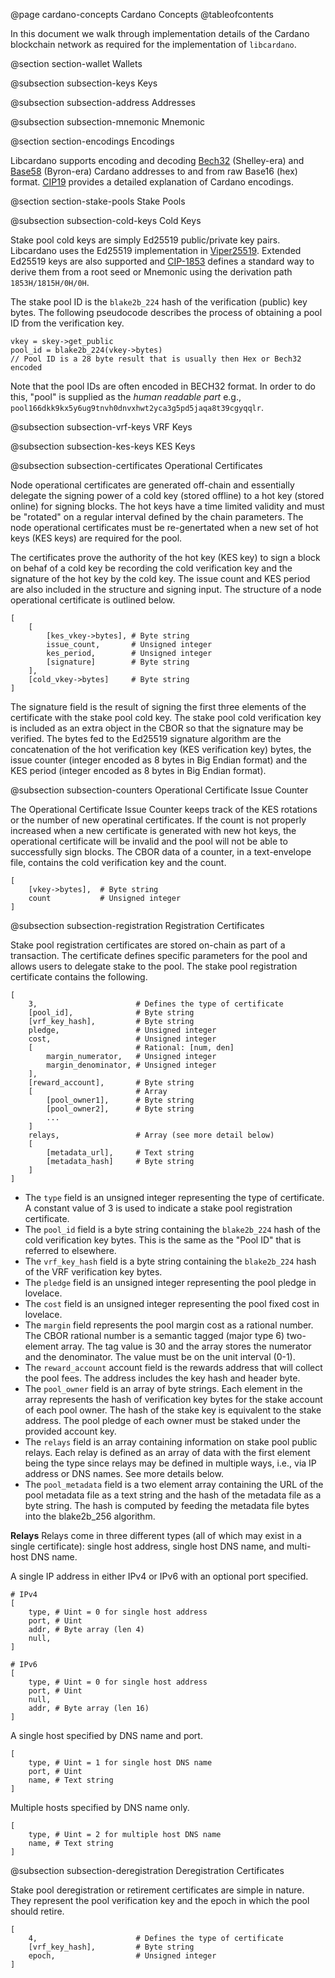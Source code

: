 @page cardano-concepts Cardano Concepts
@tableofcontents

In this document we walk through implementation details of the Cardano blockchain network
as required for the implementation of `libcardano`.

@section section-wallet Wallets

@subsection subsection-keys Keys

@subsection subsection-address Addresses

@subsection subsection-mnemonic Mnemonic

@section section-encodings Encodings

Libcardano supports encoding and decoding [Bech32](https://github.com/bitcoin/bips/blob/master/bip-0173.mediawiki) (Shelley-era) and [Base58](https://tools.ietf.org/id/draft-msporny-base58-01.html) (Byron-era) Cardano addresses to and from raw Base16 (hex) format. [CIP19](https://cips.cardano.org/cips/cip19/) provides a detailed explanation of Cardano encodings.

@section section-stake-pools Stake Pools

@subsection subsection-cold-keys Cold Keys

Stake pool cold keys are simply Ed25519 public/private key pairs.
Libcardano uses the Ed25519 implementation in [Viper25519](https://gitlab.com/viperscience/viper25519).
Extended Ed25519 keys are also supported and [CIP-1853](https://github.com/cardano-foundation/CIPs/tree/master/CIP-1853) defines a standard way to derive them from a root seed or Mnemonic using the derivation path `1853H/1815H/0H/0H`.

The stake pool ID is the `blake2b_224` hash of the verification (public) key bytes.
The following pseudocode describes the process of obtaining a pool ID from the verification key.

    vkey = skey->get_public
    pool_id = blake2b_224(vkey->bytes)
    // Pool ID is a 28 byte result that is usually then Hex or Bech32 encoded

Note that the pool IDs are often encoded in BECH32 format. In order to do this, "pool" is supplied as the _human readable part_ e.g., `pool166dkk9kx5y6ug9tnvh0dnvxhwt2yca3g5pd5jaqa8t39cgyqqlr`.

@subsection subsection-vrf-keys VRF Keys



@subsection subsection-kes-keys KES Keys



@subsection subsection-certificates Operational Certificates

Node operational certificates are generated off-chain and essentially delegate the signing power of a cold key (stored offline) to a hot key (stored online) for signing blocks. The hot keys have a time limited validity and must be "rotated" on a regular interval defined by the chain parameters. The node operational certificates must be re-genertated when a new set of hot keys (KES keys) are required for the pool.

The certificates prove the authority of the hot key (KES key) to sign a block on behaf of a cold key be recording the cold verification key and the signature of the hot key by the cold key. The issue count and KES period are also included in the structure and signing input. The structure of a node operational certificate is outlined below.

    [
        [
            [kes_vkey->bytes], # Byte string
            issue_count,       # Unsigned integer
            kes_period,        # Unsigned integer
            [signature]        # Byte string
        ],
        [cold_vkey->bytes]     # Byte string
    ]

The signature field is the result of signing the first three elements of the certificate with the stake pool cold key.
The stake pool cold verification key is included as an extra object in the CBOR so that the signature may be verified.
The bytes fed to the Ed25519 signature algorithm are the concatenation of the hot verification key (KES verification key) bytes, the issue counter (integer encoded as 8 bytes in Big Endian format) and the KES period (integer encoded as 8 bytes in Big Endian format). 

@subsection subsection-counters Operational Certificate Issue Counter

The Operational Certificate Issue Counter keeps track of the KES rotations or the number of new operatinal certificates.
If the count is not properly increased when a new certificate is generated with new hot keys, the operational certificate will be invalid and the pool will not be able to successfully sign blocks.
The CBOR data of a counter, in a text-envelope file, contains the cold verification key and the count.

    [
        [vkey->bytes],  # Byte string
        count           # Unsigned integer
    ]

@subsection subsection-registration Registration Certificates

Stake pool registration certificates are stored on-chain as part of a transaction.
The certificate defines specific parameters for the pool and allows users to delegate stake to the pool. 
The stake pool registration certificate contains the following.

    [
        3,                      # Defines the type of certificate
        [pool_id],              # Byte string
        [vrf_key_hash],         # Byte string
        pledge,                 # Unsigned integer
        cost,                   # Unsigned integer
        [                       # Rational: [num, den]
            margin_numerator,   # Unsigned integer
            margin_denominator, # Unsigned integer
        ],
        [reward_account],       # Byte string
        [                       # Array
            [pool_owner1],      # Byte string
            [pool_owner2],      # Byte string
            ...
        ]
        relays,                 # Array (see more detail below)
        [
            [metadata_url],     # Text string
            [metadata_hash]     # Byte string
        ]
    ]

* The `type` field is an unsigned integer representing the type of certificate. A constant value of 3 is used to indicate a stake pool registration certificate.
* The `pool_id` field is a byte string containing the `blake2b_224` hash of the cold verification key bytes. This is the same as the "Pool ID" that is referred to elsewhere.
* The `vrf_key_hash` field is a byte string containing the `blake2b_224` hash of the VRF verification key bytes.
* The `pledge` field is an unsigned integer representing the pool pledge in lovelace.
* The `cost` field is an unsigned integer representing the pool fixed cost in lovelace.
* The `margin` field represents the pool margin cost as a rational number. The CBOR rational number is a semantic tagged (major type 6) two-element array. The tag value is 30 and the array stores the numerator and the denominator. The value must be on the unit interval (0-1).
* The `reward_account` account field is the rewards address that will collect the pool fees. The address includes the key hash and header byte.
* The `pool_owner` field is an array of byte strings. Each element in the array represents the hash of verification key bytes for the stake account of each pool owner. The hash of the stake key is equivalent to the stake address. The pool pledge of each owner must be staked under the provided account key.
* The `relays` field is an array containing information on stake pool public relays. Each relay is defined as an array of data with the first element being the type since relays may be defined in multiple ways, i.e., via IP address or DNS names. See more details below.
* The `pool_metadata` field is a two element array containing the URL of the pool metadata file as a text string and the hash of the metadata file as a byte string. The hash is computed by feeding the metadata file bytes into the blake2b_256 algorithm.

**Relays**
Relays come in three different types (all of which may exist in a single certificate): single host address, single host DNS name, and multi-host DNS name.

A single IP address in either IPv4 or IPv6 with an optional port specified.

    # IPv4
    [
        type, # Uint = 0 for single host address
        port, # Uint
        addr, # Byte array (len 4)
        null,
    ]

    # IPv6
    [
        type, # Uint = 0 for single host address
        port, # Uint
        null,
        addr, # Byte array (len 16)
    ]

A single host specified by DNS name and port.

    [
        type, # Uint = 1 for single host DNS name
        port, # Uint
        name, # Text string
    ]

Multiple hosts specified by DNS name only.

    [
        type, # Uint = 2 for multiple host DNS name
        name, # Text string
    ]

@subsection subsection-deregistration Deregistration Certificates

Stake pool deregistration or retirement certificates are simple in nature. They represent the pool verification key and the epoch in which the pool should retire.

    [
        4,                      # Defines the type of certificate
        [vrf_key_hash],         # Byte string
        epoch,                  # Unsigned integer
    ]
